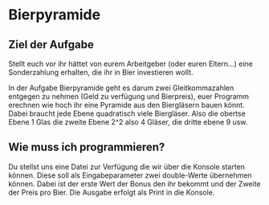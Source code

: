 Bierpyramide
====


Ziel der Aufgabe
----------------

Stellt euch vor ihr hättet von eurem Arbeitgeber (oder euren Eltern...) eine
Sonderzahlung erhalten, die ihr in Bier investieren wollt. 

In der Aufgabe
Bierpyramide geht es darum zwei Gleitkommazahlen entgegen zu nehmen
(Geld zu verfügung und Bierpreis), euer Programm erechnen wie hoch ihr eine
Pyramide aus den Biergläsern bauen könnt. Dabei braucht jede Ebene quadratisch
viele Biergläser. Also die obertse Ebene 1 Glas die zweite Ebene 2^2 also 4
Gläser, die dritte ebene 9 usw.


Wie muss ich programmieren?
----------------------------------------
Du stellst uns eine Datei zur Verfügung die wir über die Konsole starten können.
Diese soll als Eingabeparameter zwei double-Werte übernehmen können. Dabei ist
der erste Wert der Bonus den ihr bekommt und der Zweite der Preis pro Bier.
Die Ausgabe erfolgt als Print in die Konsole.
